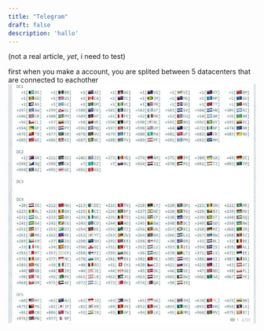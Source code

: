```yaml
---
title: "Telegram"
draft: false
description: 'hallo'
---
```


(not a real article, _yet_, i need to test)

first when you make a account, you are splited between 5 datacenters that are connected to eachother
![telegram date](images/dc.webp)
